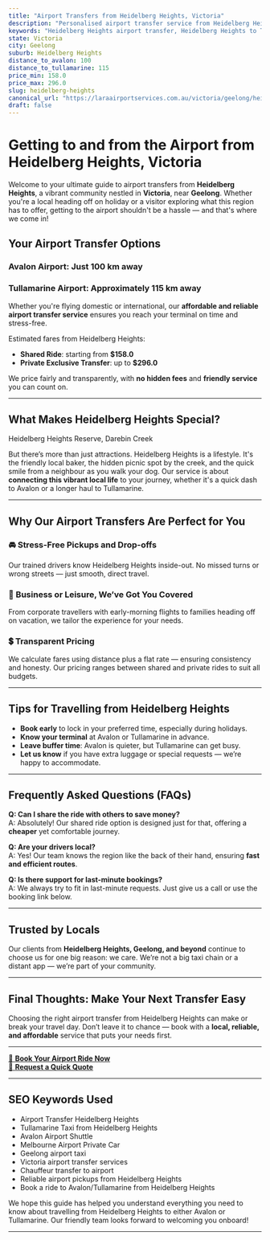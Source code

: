 ```yaml
---
title: "Airport Transfers from Heidelberg Heights, Victoria"
description: "Personalised airport transfer service from Heidelberg Heights to Avalon and Tullamarine airports. Enjoy a smooth, affordable ride with us!"
keywords: "Heidelberg Heights airport transfer, Heidelberg Heights to Tullamarine, Heidelberg Heights to Avalon, airport taxi Heidelberg Heights, private airport transfer Heidelberg Heights, shared ride Heidelberg Heights, Heidelberg Heights transfers, airport shuttle Heidelberg Heights, book Heidelberg Heights airport taxi, affordable Heidelberg Heights airport transfer, Heidelberg Heights airport transfer service, airport transfer Geelong, airport transfer Melbourne, Melbourne airport taxi, airport transfers Victoria, Tullamarine airport shuttle, Avalon airport transfers, Melbourne private transfer, airport transport services Melbourne"
state: Victoria
city: Geelong
suburb: Heidelberg Heights
distance_to_avalon: 100
distance_to_tullamarine: 115
price_min: 158.0
price_max: 296.0
slug: heidelberg-heights
canonical_url: "https://laraairportservices.com.au/victoria/geelong/heidelberg-heights/"
draft: false
---
```


# Getting to and from the Airport from Heidelberg Heights, Victoria

Welcome to your ultimate guide to airport transfers from **Heidelberg Heights**, a vibrant community nestled in **Victoria**, near **Geelong**. Whether you're a local heading off on holiday or a visitor exploring what this region has to offer, getting to the airport shouldn't be a hassle — and that's where we come in!

## Your Airport Transfer Options

### Avalon Airport: Just 100 km away  
### Tullamarine Airport: Approximately 115 km away

Whether you're flying domestic or international, our **affordable and reliable airport transfer service** ensures you reach your terminal on time and stress-free.

Estimated fares from Heidelberg Heights:
- **Shared Ride**: starting from **$158.0**
- **Private Exclusive Transfer**: up to **$296.0**

We price fairly and transparently, with **no hidden fees** and **friendly service** you can count on.

---

## What Makes Heidelberg Heights Special?

Heidelberg Heights Reserve, Darebin Creek

But there’s more than just attractions. Heidelberg Heights is a lifestyle. It's the friendly local baker, the hidden picnic spot by the creek, and the quick smile from a neighbour as you walk your dog. Our service is about **connecting this vibrant local life** to your journey, whether it's a quick dash to Avalon or a longer haul to Tullamarine.

---

## Why Our Airport Transfers Are Perfect for You

### 🚘 Stress-Free Pickups and Drop-offs
Our trained drivers know Heidelberg Heights inside-out. No missed turns or wrong streets — just smooth, direct travel.

### 💼 Business or Leisure, We’ve Got You Covered
From corporate travellers with early-morning flights to families heading off on vacation, we tailor the experience for your needs.

### 💲 Transparent Pricing
We calculate fares using distance plus a flat rate — ensuring consistency and honesty. Our pricing ranges between shared and private rides to suit all budgets.

---

## Tips for Travelling from Heidelberg Heights

- **Book early** to lock in your preferred time, especially during holidays.
- **Know your terminal** at Avalon or Tullamarine in advance.
- **Leave buffer time**: Avalon is quieter, but Tullamarine can get busy.
- **Let us know** if you have extra luggage or special requests — we’re happy to accommodate.

---

## Frequently Asked Questions (FAQs)

**Q: Can I share the ride with others to save money?**  
A: Absolutely! Our shared ride option is designed just for that, offering a **cheaper** yet comfortable journey.

**Q: Are your drivers local?**  
A: Yes! Our team knows the region like the back of their hand, ensuring **fast and efficient routes**.

**Q: Is there support for last-minute bookings?**  
A: We always try to fit in last-minute requests. Just give us a call or use the booking link below.

---

## Trusted by Locals

Our clients from **Heidelberg Heights, Geelong, and beyond** continue to choose us for one big reason: we care. We’re not a big taxi chain or a distant app — we’re part of your community.

---

## Final Thoughts: Make Your Next Transfer Easy

Choosing the right airport transfer from Heidelberg Heights can make or break your travel day. Don’t leave it to chance — book with a **local, reliable, and affordable** service that puts your needs first.

---

[📅 **Book Your Airport Ride Now**](https://laraairportservices.square.site/s/appointments)  
[📧 **Request a Quick Quote**](https://laraairportservices.square.site/contact-us)

---

## SEO Keywords Used
- Airport Transfer Heidelberg Heights
- Tullamarine Taxi from Heidelberg Heights
- Avalon Airport Shuttle
- Melbourne Airport Private Car
- Geelong airport taxi
- Victoria airport transfer services
- Chauffeur transfer to airport
- Reliable airport pickups from Heidelberg Heights
- Book a ride to Avalon/Tullamarine from Heidelberg Heights

We hope this guide has helped you understand everything you need to know about travelling from Heidelberg Heights to either Avalon or Tullamarine. Our friendly team looks forward to welcoming you onboard!

---
